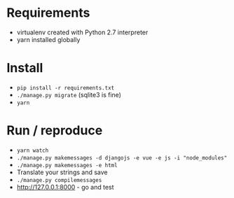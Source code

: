 # Requirements
- virtualenv created with Python 2.7 interpreter
- yarn installed globally

# Install
- `pip install -r requirements.txt`
- `./manage.py migrate` (sqlite3 is fine)
- `yarn`

# Run / reproduce
- `yarn watch`
- `./manage.py makemessages -d djangojs -e vue -e js -i "node_modules"`
- `./manage.py makemessages -e html`
- Translate your strings and save
- `./manage.py compilemessages`
- http://127.0.0.1:8000 - go and test
